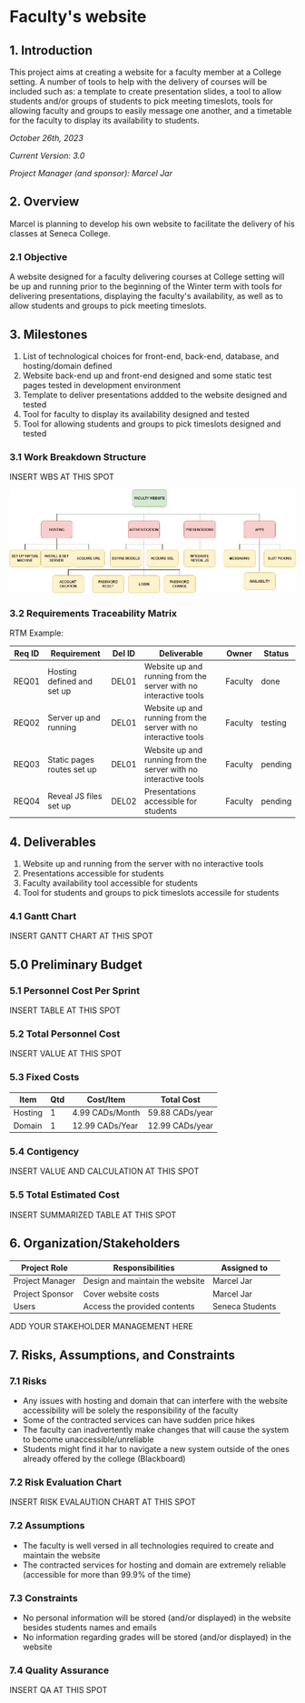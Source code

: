 # Faculty's website

## 1. Introduction

This project aims at creating a website for a faculty member at a College setting. A number of tools to help with the delivery of courses will be included such as: a template to create presentation slides, a tool to allow students and/or groups of students to pick meeting timeslots, tools for allowing faculty and groups to easily message one another, and a timetable for the faculty to display its availability to students.

*October 26th, 2023*

*Current Version: 3.0*

*Project Manager (and sponsor): Marcel Jar*

## 2. Overview

Marcel is planning to develop his own website to facilitate the delivery of his classes at Seneca College.

### 2.1 Objective

A website designed for a faculty delivering courses at College setting will be up and running prior to the beginning of the Winter term with tools for delivering presentations, displaying the faculty's availability, as well as to allow students and groups to pick meeting timeslots.

## 3. Milestones

1. List of technological choices for front-end, back-end, database, and hosting/domain defined
2. Website back-end up and front-end designed and some static test pages tested in development environment
3. Template to deliver presentations addded to the website designed and tested
4. Tool for faculty to display its availability designed and tested
5. Tool for allowing students and groups to pick timeslots designed and tested

### 3.1 Work Breakdown Structure

INSERT WBS AT THIS SPOT

![WBS](assets/wbs.png)

### 3.2 Requirements Traceability Matrix

RTM Example:

| Req ID | Requirement | Del ID | Deliverable | Owner | Status |
|----------|----------|----------|----------|----------|----------|
| REQ01 | Hosting defined and set up | DEL01 | Website up and running from the server with no interactive tools | Faculty | done |
| REQ02 | Server up and running | DEL01 | Website up and running from the server with no interactive tools | Faculty | testing |
| REQ03 | Static pages routes set up | DEL01 | Website up and running from the server with no interactive tools | Faculty | pending |
| REQ04 | Reveal JS files set up | DEL02 | Presentations accessible for students | Faculty | pending |



## 4. Deliverables

1. Website up and running from the server with no interactive tools
2. Presentations accessible for students
3. Faculty availability tool accessible for students
4. Tool for students and groups to pick timeslots accessile for students

### 4.1 Gantt Chart

INSERT GANTT CHART AT THIS SPOT

## 5.0 Preliminary Budget


### 5.1 Personnel Cost Per Sprint

INSERT TABLE AT THIS SPOT

### 5.2 Total Personnel Cost

INSERT VALUE AT THIS SPOT

### 5.3 Fixed Costs
| Item | Qtd | Cost/Item | Total Cost |
| ----------- | ----------- | ----------- |  ----------- |
| Hosting  | 1 | 4.99 CADs/Month| 59.88 CADs/year|
| Domain | 1| 12.99 CADs/Year| 12.99 CADs/year|

### 5.4 Contigency

INSERT VALUE AND CALCULATION AT THIS SPOT

### 5.5 Total Estimated Cost

INSERT SUMMARIZED TABLE AT THIS SPOT

## 6. Organization/Stakeholders

| Project Role | Responsibilities | Assigned to |
| ----------- | ----------- | ----------- |
| Project Manager | Design and maintain the website| Marcel Jar|
| Project Sponsor | Cover website costs | Marcel Jar|
| Users | Access the provided contents  | Seneca Students|

ADD YOUR STAKEHOLDER MANAGEMENT HERE

## 7. Risks, Assumptions, and Constraints

### 7.1 Risks

- Any issues with hosting and domain that can interfere with the website accessibility will be solely the responsibility of the faculty
- Some of the contracted services can have sudden price hikes
- The faculty can inadvertently make changes that will cause the system to become unaccessible/unreliable
- Students might find it har to navigate a new system outside of the ones already offered by the college (Blackboard)

### 7.2 Risk Evaluation Chart 

INSERT RISK EVALAUTION CHART AT THIS SPOT

### 7.2 Assumptions

- The faculty is well versed in all technologies required to create and maintain the website
- The contracted services for hosting and domain are extremely reliable (accessible for more than 99.9% of the time)

### 7.3 Constraints

- No personal information will be stored (and/or displayed) in the website besides students names and emails
- No information regarding grades will be stored (and/or displayed) in the website

### 7.4 Quality Assurance

INSERT QA AT THIS SPOT



